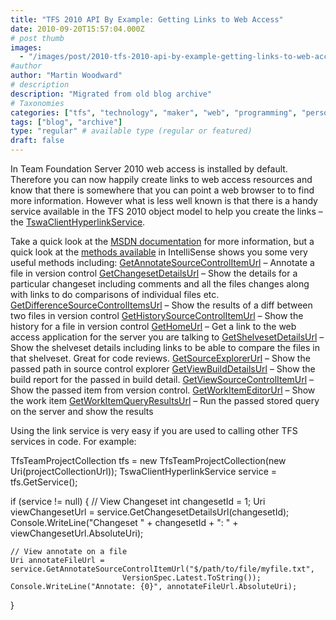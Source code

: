 ```yaml
---
title: "TFS 2010 API By Example: Getting Links to Web Access"
date: 2010-09-20T15:57:04.000Z
# post thumb
images:
  - "/images/post/2010-tfs-2010-api-by-example-getting-links-to-web-access.jpg"
#author
author: "Martin Woodward"
# description
description: "Migrated from old blog archive"
# Taxonomies
categories: ["tfs", "technology", "maker", "web", "programming", "personal"]
tags: ["blog", "archive"]
type: "regular" # available type (regular or featured)
draft: false
---
```

In Team Foundation Server 2010 web access is installed by default.  Therefore you can now happily create links to web access resources and know that there is somewhere that you can point a web browser to to find more information.  However what is less well known is that there is a handy service available in the TFS 2010 object model to help you create the links – the [TswaClientHyperlinkService](http://msdn.microsoft.com/en-us/library/ff734705.aspx). 

Take a quick look at the [MSDN documentation](http://msdn.microsoft.com/en-us/library/ff734705.aspx) for more information, but a quick look at the [methods available](http://msdn.microsoft.com/en-us/library/ff734705.aspx) in IntelliSense shows you some very useful methods including:  [GetAnnotateSourceControlItemUrl](http://msdn.microsoft.com/en-us/library/ff738094.aspx) – Annotate a file in version control  [GetChangesetDetailsUrl](http://msdn.microsoft.com/en-us/library/ff731890.aspx) – Show the details for a particular changeset including comments and all the files changes along with links to do comparisons of individual files etc.  [GetDifferenceSourceControlItemsUrl](http://msdn.microsoft.com/en-us/library/ff735213.aspx) – Show the results of a diff between two files in version control  [GetHistorySourceControlItemUrl](http://msdn.microsoft.com/en-us/library/ff731683.aspx) – Show the history for a file in version control  [GetHomeUrl](http://msdn.microsoft.com/en-us/library/ff734672.aspx) – Get a link to the web access application for the server you are talking to  [GetShelvesetDetailsUrl](http://msdn.microsoft.com/en-us/library/ff732568.aspx) – Show the shelveset details including links to be able to compare the files in that shelveset.  Great for code reviews.  [GetSourceExplorerUrl](http://msdn.microsoft.com/en-us/library/ff734143.aspx) – Show the passed path in source control explorer  [GetViewBuildDetailsUrl](http://msdn.microsoft.com/en-us/library/ff737275.aspx) – Show the build report for the passed in build detail.  [GetViewSourceControlItemUrl](http://msdn.microsoft.com/en-us/library/ff737186.aspx) – Show the passed item from version control.  [GetWorkItemEditorUrl](http://msdn.microsoft.com/en-us/library/ff736178.aspx) – Show the work item  [GetWorkItemQueryResultsUrl](http://msdn.microsoft.com/en-us/library/ff731630.aspx) – Run the passed stored query on the server and show the results 

Using the link service is very easy if you are used to calling other TFS services in code.  For example: 

TfsTeamProjectCollection tfs = new TfsTeamProjectCollection(new Uri(projectCollectionUrl));
TswaClientHyperlinkService service = tfs.GetService<TswaClientHyperlinkService>();
 
if (service != null)
{
    // View Changeset
    int changesetId = 1;
    Uri viewChangesetUrl = service.GetChangesetDetailsUrl(changesetId);
    Console.WriteLine("Changeset " + changesetId + ": " + viewChangesetUrl.AbsoluteUri);
 
    // View annotate on a file
    Uri annotateFileUrl = service.GetAnnotateSourceControlItemUrl("$/path/to/file/myfile.txt", 
                             VersionSpec.Latest.ToString());
    Console.WriteLine("Annotate: {0}", annotateFileUrl.AbsoluteUri);

}